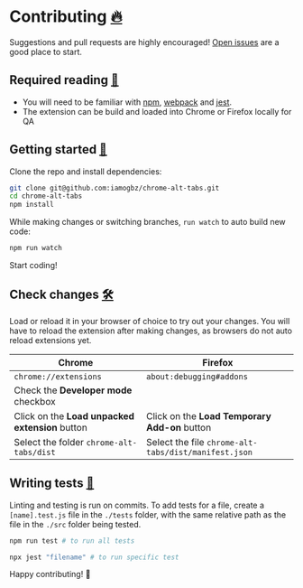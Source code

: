 # Contributing [:fire:](https://github.com/iamogbz/chrome-alt-tabs/graphs/contributors)

Suggestions and pull requests are highly encouraged! [Open issues](https://github.com/iamogbz/chrome-alt-tabs/issues) are a good place to start.

## Required reading [:notebook:](#1)

- You will need to be familiar with [npm](https://docs.npmjs.com/getting-started/), [webpack](https://webpack.js.org/guides/getting-started/) and [jest](https://jestjs.io/docs/en/getting-started).
- The extension can be build and loaded into Chrome or Firefox locally for QA

## Getting started [:electric_plug:](#2)

Clone the repo and install dependencies:

```sh
git clone git@github.com:iamogbz/chrome-alt-tabs.git
cd chrome-alt-tabs
npm install
```

While making changes or switching branches, `run watch` to auto build new code:

```sh
npm run watch
```

Start coding!

## Check changes [:hammer_and_wrench:](#3)

Load or reload it in your browser of choice to try out your changes. You will have to reload the extension after making changes, as browsers do not auto reload extensions yet.

| Chrome                                             | Firefox                                              |
| -------------------------------------------------- | ---------------------------------------------------- |
| `chrome://extensions`                              | `about:debugging#addons`                             |
| Check the <strong>Developer mode</strong> checkbox |
| Click on the **Load unpacked extension** button    | Click on the **Load Temporary Add-on** button        |
| Select the folder `chrome-alt-tabs/dist`           | Select the file `chrome-alt-tabs/dist/manifest.json` |

## Writing tests [:construction:](#0)

Linting and testing is run on commits. To add tests for a file, create a `[name].test.js` file in the `./tests` folder, with the same relative path as the file in the `./src` folder being tested.

```sh
npm run test # to run all tests
```

```sh
npx jest "filename" # to run specific test
```

Happy contributing! :tada:
